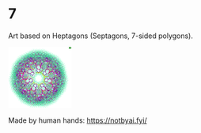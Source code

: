 # 7

Art based on Heptagons (Septagons, 7-sided polygons).

![Sample art composed of thousands of seven-sided polygons; somewhat biomorphic appearance in an eye-shape.](heptagon_tile_euclidean_1715746001_6_100_m57__tiny.png)


Made by human hands: https://notbyai.fyi/
